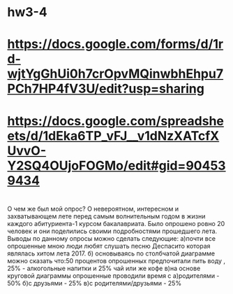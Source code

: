 # hw3-4
# <https://docs.google.com/forms/d/1rd-wjtYgGhUi0h7crOpvMQinwbhEhpu7PCh7HP4fV3U/edit?usp=sharing>
# <https://docs.google.com/spreadsheets/d/1dEka6TP_vFJ__v1dNzXATcfXUvvO-Y2SQ4OUjoFOGMo/edit#gid=904539434>
#
О чем же был мой опрос? О невероятном, интересном и захватывающем лете перед самым волнительным годом в жизни каждого абитуриента-1 курсом бакалавриата. Было опрошено ровно 20 человек и они поделились своими подробностями прошедшего лета.
 Выводы по данному опросы можно сделать следующие: 
 а)почти все опрошенные мною люди любят слушать песню Деспасито которая являлась хитом лета 2017.
 б) основываясь по столбчатой диаграмме можно сказать что:50 процентов опрошенных предпочитали пить воду , 25% - алкогольные напитки и 25% чай или же кофе 
 в)на основе круговой диаграммы опрошенные проводили время с а)родителями - 50% б)с друзьями - 25% в)с родителями/друзьями - 25%
